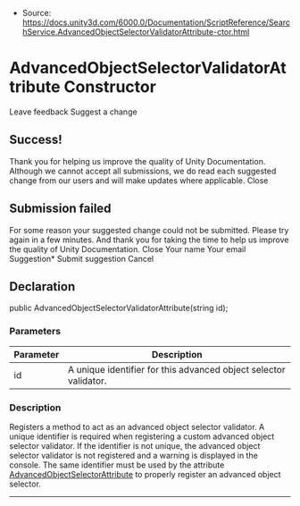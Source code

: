 * Source: https://docs.unity3d.com/6000.0/Documentation/ScriptReference/SearchService.AdvancedObjectSelectorValidatorAttribute-ctor.html

# AdvancedObjectSelectorValidatorAttribute Constructor
Leave feedback
Suggest a change
## Success!
Thank you for helping us improve the quality of Unity Documentation. Although we cannot accept all submissions, we do read each suggested change from our users and will make updates where applicable.
Close
## Submission failed
For some reason your suggested change could not be submitted. Please <a>try again</a> in a few minutes. And thank you for taking the time to help us improve the quality of Unity Documentation.
Close
Your name Your email Suggestion* Submit suggestion
Cancel
## Declaration
public AdvancedObjectSelectorValidatorAttribute(string id); 
### Parameters
Parameter | Description  
---|---  
id | A unique identifier for this advanced object selector validator.  
### Description
Registers a method to act as an advanced object selector validator.
A unique identifier is required when registering a custom advanced object selector validator. If the identifier is not unique, the advanced object selector validator is not registered and a warning is displayed in the console. The same identifier must be used by the attribute [AdvancedObjectSelectorAttribute](https://docs.unity3d.com/6000.0/Documentation/ScriptReference/SearchService.AdvancedObjectSelectorAttribute.html) to properly register an advanced object selector.
* * *

